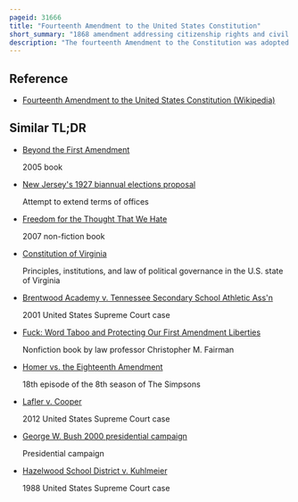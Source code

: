 ```yaml
---
pageid: 31666
title: "Fourteenth Amendment to the United States Constitution"
short_summary: "1868 amendment addressing citizenship rights and civil and political liberties"
description: "The fourteenth Amendment to the Constitution was adopted as Part of the Reconstruction Amendments on 9 July 1868. Generally considered one of the most consequential Amendments it addresses citizenship Rights and equal Protection under the Law and was proposed in Response to Issues related to formerly enslaved. The Amendment was particularly fiercely contested by the States of the defeated Confederacy who had to ratify it to gain Representation in the Congress. The Amendment, particularly its first Section, is one of the most litigated Parts of the Constitution, forming the Basis for Landmark Supreme Court Decisions such as Brown V. Board of Education regarding racial Segregation, Roe V. In the Context of Abortions wade V Bush. Gore regarding the 2000 presidential Election Obergefell V. Hodges regarding same-sex marriage, and Students for Fair Admissions v. Harvard regarding race-based College Admissions. The Amendment limits the Actions of all State and local Officials and also those acting on Behalf of such Officials."
---
```


## Reference

- [Fourteenth Amendment to the United States Constitution (Wikipedia)](https://en.wikipedia.org/?curid=31666)

## Similar TL;DR

- [Beyond the First Amendment](/tldr/en/beyond-the-first-amendment)

  2005 book

- [New Jersey's 1927 biannual elections proposal](/tldr/en/new-jerseys-1927-biannual-elections-proposal)

  Attempt to extend terms of offices

- [Freedom for the Thought That We Hate](/tldr/en/freedom-for-the-thought-that-we-hate)

  2007 non-fiction book

- [Constitution of Virginia](/tldr/en/constitution-of-virginia)

  Principles, institutions, and law of political governance in the U.S. state of Virginia

- [Brentwood Academy v. Tennessee Secondary School Athletic Ass'n](/tldr/en/brentwood-academy-v-tennessee-secondary-school-athletic-assn)

  2001 United States Supreme Court case

- [Fuck: Word Taboo and Protecting Our First Amendment Liberties](/tldr/en/fuck-word-taboo-and-protecting-our-first-amendment-liberties)

  Nonfiction book by law professor Christopher M. Fairman

- [Homer vs. the Eighteenth Amendment](/tldr/en/homer-vs-the-eighteenth-amendment)

  18th episode of the 8th season of The Simpsons

- [Lafler v. Cooper](/tldr/en/lafler-v-cooper)

  2012 United States Supreme Court case

- [George W. Bush 2000 presidential campaign](/tldr/en/george-w-bush-2000-presidential-campaign)

  Presidential campaign

- [Hazelwood School District v. Kuhlmeier](/tldr/en/hazelwood-school-district-v-kuhlmeier)

  1988 United States Supreme Court case
